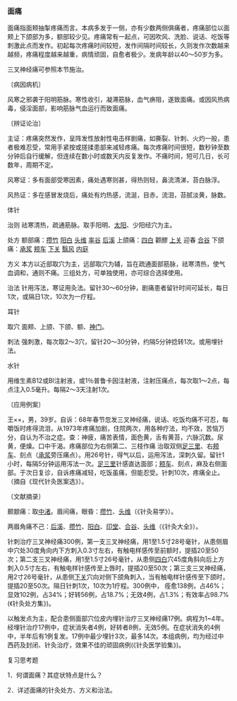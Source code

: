 ### 面痛

面痛指面颊抽掣疼痛而言。本病多发于一侧，亦有少数两侧俱痛者，疼痛部位以面颊上下颌部为多，额部较少见。疼痛常有一起点，可因吹风、洗脸、说话、吃饭等刺激此点而发作。初起每次疼痛时间较短，发作间隔时间较长，久则发作次数越来越频，疼痛程度越来越重，病情顽固，自愈者极少。发病年龄以40～50岁为多。

三叉神经痛可参照本节施治。

〔病因病机〕

风寒之邪袭于阳明筋脉。寒性收引，凝滞筋脉，血气痹阻，遂致面痛。或因风热病毒，侵淫面部，影响筋脉气血运行而致面痛。

〔辨证论治〕

主证：疼痛突然发作，呈阵发性放射性电击样剧痛，如撕裂、针刺、火灼一般，患者极难忍受，常用手紧按或搓揉患部来减轻疼痛。每次疼痛时间很短，数秒钟至数分钟后自行缓解，但连续在数小时或数天内反复发作。不痛时间，短可几日，长可数年，周期不定。

风寒证：多有面部受寒因素，痛处遇寒则甚，得热则轻，鼻流清涕，苔白脉浮。

风热证：多在感冒发烧后，痛处有灼热感，流涎，目赤，流泪，苔腻淡黄，脉数。

体针

治则  祛寒清热，疏通筋脉。取手阳明、[太阳](https://www.gmzyjc.com/read/zjs/zjs3.4-0.1.1.4.0.md)、少阳经穴为主。

处方  额部痛：[攒竹](https://www.gmzyjc.com/read/zjs/zjs3.1.7-8-0.0.1.3.2.md)  [阳白](https://www.gmzyjc.com/read/zjs/zjs3.1.9-12-0.0.3.3.14.md)  [头维](https://www.gmzyjc.com/read/zjs/zjs3.1.1-3-0.1.3.3.8.md)  [率谷](https://www.gmzyjc.com/read/zjs/zjs3.1.9-12-0.0.3.3.8.md)  [后溪](https://www.gmzyjc.com/read/zjs/zjs3.1.4-6-0.0.3.3.3.md)  上颌痛：[四白](https://www.gmzyjc.com/read/zjs/zjs3.1.1-3-0.1.3.3.2.md)  颧醪  [上关](https://www.gmzyjc.com/read/zjs/zjs3.1.9-12-0.0.3.3.3.md)  迎春  [合谷](https://www.gmzyjc.com/read/zjs/zjs3.1.1-3-0.1.2.3.4.md)  下颌痛：[承浆](https://www.gmzyjc.com/read/zjs/zjs3.2.1-0.1.1.3.22.md)  [颊车](https://www.gmzyjc.com/read/zjs/zjs3.1.1-3-0.1.3.3.6.md)  [下关](https://www.gmzyjc.com/read/zjs/zjs3.1.1-3-0.1.3.3.7.md)  [翳风](https://www.gmzyjc.com/read/zjs/zjs3.1.9-12-0.0.2.3.17.md)  [内庭](https://www.gmzyjc.com/read/zjs/zjs3.1.1-3-0.1.3.3.44.md)

方义  本方以近部取穴为主，远部取穴为辅，旨在疏通面部筋脉，祛寒清热，使气血调和，通则不痛。三组处方，可单独使用，亦可综合选择使用。

治法  针用泻法，寒证用灸法。留针30～60分钟，剧痛患者留针时间可延长，每日1次，或隔日1次，10次为一疗程。

耳针

取穴  面颊、上颌、下颌、额、[神门](https://www.gmzyjc.com/read/zjs/zjs3.1.4-6-0.0.2.3.7.md)。

刺法  强刺激，每次取2～3穴，留针20～30分钟，约隔5分钟捻转1次。或用埋针法。

水针

用维生素B12或Bl注射液，或1％普鲁卡因注射液，注射压痛点，每次取1～2点，每点注入0.5毫升。每隔2～3天注射1次。

〔应用例案〕

王××，男，39岁。自诉：68年春节忽发三叉神经痛，说话、吃饭均痛不可忍，每嚼饭时疼得流泪，从1973年疼痛加剧，住院两次，用各种疗法，均不效，苦恼万分，自认为不治之症。查：神疲，痛苦表情，面色黄，舌有黄苔，六脉沉数。尿黄，便燥。口中干渴。疼痛部位为右侧第二、三枝作痛  治取双侧[足三里](https://www.gmzyjc.com/read/zjs/zjs3.1.1-3-0.1.3.3.36.md)、右[颊车](https://www.gmzyjc.com/read/zjs/zjs3.1.1-3-0.1.3.3.6.md)、刻点（[承浆](https://www.gmzyjc.com/read/zjs/zjs3.2.1-0.1.1.3.22.md)旁压痛点）。用26号针，得气以后，运用泻法，深刺久留。留针1小时，每隔5分钟运用泻法一次。[足三里](https://www.gmzyjc.com/read/zjs/zjs3.1.1-3-0.1.3.3.36.md)针感直达面部；[颊车](https://www.gmzyjc.com/read/zjs/zjs3.1.1-3-0.1.3.3.6.md)、刻点，麻及右侧面部。于次日复诊，自诉疼痛减轻，吃饭虽痛，但能忍受。针刺10次，疼痛全止。（摘自《现代针灸医案选》）。

〔文献摘录〕

颞颥痛：取[中渚](https://www.gmzyjc.com/read/zjs/zjs3.1.9-12-0.0.2.3.3.md)。眉间痛，眼昏：[攒竹](https://www.gmzyjc.com/read/zjs/zjs3.1.7-8-0.0.1.3.2.md)、[头维](https://www.gmzyjc.com/read/zjs/zjs3.1.1-3-0.1.3.3.8.md)（《针灸易学》）。

两眉角痛不己：[后溪](https://www.gmzyjc.com/read/zjs/zjs3.1.4-6-0.0.3.3.3.md)、[攒竹](https://www.gmzyjc.com/read/zjs/zjs3.1.7-8-0.0.1.3.2.md)、[阳白](https://www.gmzyjc.com/read/zjs/zjs3.1.9-12-0.0.3.3.14.md)、[印堂](https://www.gmzyjc.com/read/zjs/zjs3.4-0.1.1.2.0.md)、[合谷](https://www.gmzyjc.com/read/zjs/zjs3.1.1-3-0.1.2.3.4.md)、[头维](https://www.gmzyjc.com/read/zjs/zjs3.1.1-3-0.1.3.3.8.md)（《针灸大全》）。

针刺治疗三叉神经痛300例，第一支三叉神经痛，用1至1.5寸28号毫针，从患侧眉中穴处30度角向内下方刺入0.3寸左右，有触电样感传至前额时，提插20至50次；第二支三叉神经痛，用1至1.5寸26号毫针，从患侧[四白](https://www.gmzyjc.com/read/zjs/zjs3.1.1-3-0.1.3.3.2.md)穴45度角斜向后上方刺入0.5寸左右，有触电样针感传至上唇时，提插20至50次；第三支三叉神经痛，用2寸26号毫针，从患侧[下关](https://www.gmzyjc.com/read/zjs/zjs3.1.1-3-0.1.3.3.7.md)穴向对侧下颌角刺入，当有触电样针感传至下颌时，提插20至50次。隔日针刺1次，10次为1疗程。300例中， 痊愈138例，占46%；显效102例，占34%；好转56例，占18.7%；无效4例，占1.3%；有效率占98.7%(《针灸处方集》)。

以触发点为主，配合患侧面部穴位皮内埋针治疗三叉神经痛17例。病程为1~4年。经埋针治疗17例中，症状消失者4例，好转者8例，无效5例。在症状消失的4例中，半年后有1例复发。17例中最少埋针3次，最多14次。本组病例，均为经过中西药及封闭、针灸治疗，效果不佳的顽固病例(《针灸医学验集》)。

复习思考题

1．何谓面痛？其症状特点是什么？

2．详述面痛的针灸处方、方义和治法。

 
